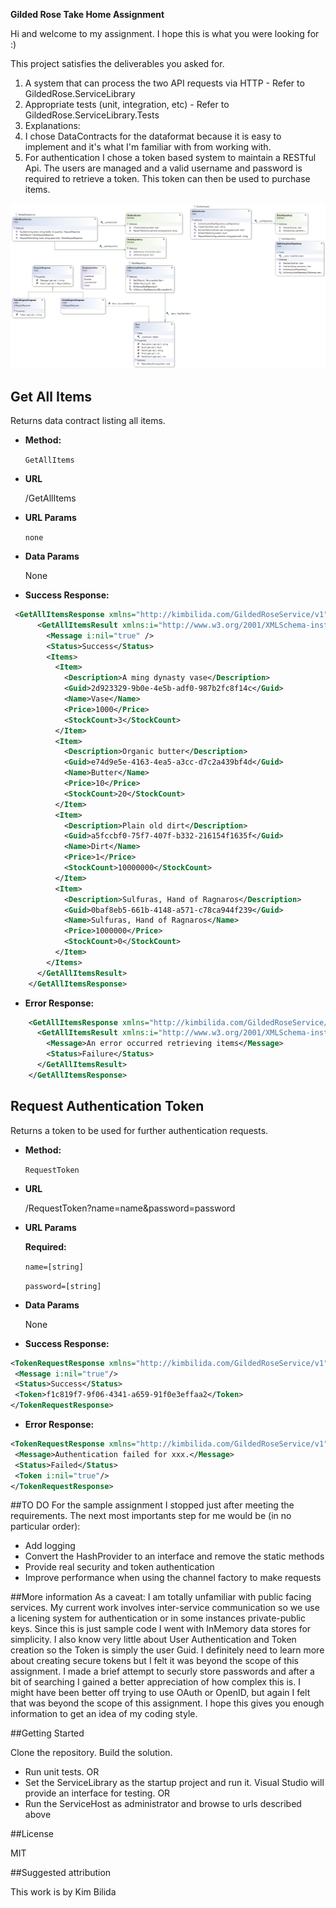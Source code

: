 **Gilded Rose Take Home Assignment**

Hi and welcome to my assignment.  I hope this is what you were looking for :)

This project satisfies the deliverables you asked for.  

1. A system that can process the two API requests via HTTP - Refer to GildedRose.ServiceLibrary
2. Appropriate tests (unit, integration, etc) - Refer to GildedRose.ServiceLibrary.Tests
3. Explanations: 
 3. I chose DataContracts for the dataformat because it is easy to implement and it's what I'm familiar with from working with. 
 3. For authentication I chose a token based system to maintain a RESTful Api.  The users are managed and a valid username and password is required to retrieve a token.  This token can then be used to purchase items. 
  
![class diagram](src/GildedRoseClassDiagram.png)

 
**Get All Items**
----
  Returns data contract listing all items.


* **Method:**

  `GetAllItems`
 
* **URL**

  /GetAllItems
  
*  **URL Params**

   `none`

* **Data Params**

  None

* **Success Response:**
```xml
 <GetAllItemsResponse xmlns="http://kimbilida.com/GildedRoseService/v1">
      <GetAllItemsResult xmlns:i="http://www.w3.org/2001/XMLSchema-instance">
        <Message i:nil="true" />
        <Status>Success</Status>
        <Items>
          <Item>
            <Description>A ming dynasty vase</Description>
            <Guid>2d923329-9b0e-4e5b-adf0-987b2fc8f14c</Guid>
            <Name>Vase</Name>
            <Price>1000</Price>
            <StockCount>3</StockCount>
          </Item>
          <Item>
            <Description>Organic butter</Description>
            <Guid>e74d9e5e-4163-4ea5-a3cc-d7c2a439bf4d</Guid>
            <Name>Butter</Name>
            <Price>10</Price>
            <StockCount>20</StockCount>
          </Item>
          <Item>
            <Description>Plain old dirt</Description>
            <Guid>a5fccbf0-75f7-407f-b332-216154f1635f</Guid>
            <Name>Dirt</Name>
            <Price>1</Price>
            <StockCount>10000000</StockCount>
          </Item>
          <Item>
            <Description>Sulfuras, Hand of Ragnaros</Description>
            <Guid>0baf8eb5-661b-4148-a571-c78ca944f239</Guid>
            <Name>Sulfuras, Hand of Ragnaros</Name>
            <Price>1000000</Price>
            <StockCount>0</StockCount>
          </Item>
        </Items>
      </GetAllItemsResult>
    </GetAllItemsResponse>
```
 
* **Error Response:**
```xml
    <GetAllItemsResponse xmlns="http://kimbilida.com/GildedRoseService/v1">
      <GetAllItemsResult xmlns:i="http://www.w3.org/2001/XMLSchema-instance">
        <Message>An error occurred retrieving items</Message>
        <Status>Failure</Status>
      </GetAllItemsResult>
    </GetAllItemsResponse>
```


**Request Authentication Token**
----
  Returns a token to be used for further authentication requests.


* **Method:**

  `RequestToken`
 
* **URL**

  /RequestToken?name=name&password=password
  
*  **URL Params**

   **Required:**
 
   `name=[string]`
   
   `password=[string]`

* **Data Params**

  None

* **Success Response:**
```xml
<TokenRequestResponse xmlns="http://kimbilida.com/GildedRoseService/v1" xmlns:i="http://www.w3.org/2001/XMLSchema-instance">
 <Message i:nil="true"/>
 <Status>Success</Status>
 <Token>f1c819f7-9f06-4341-a659-91f0e3effaa2</Token>
</TokenRequestResponse>
```
 
* **Error Response:**
```xml
<TokenRequestResponse xmlns="http://kimbilida.com/GildedRoseService/v1" xmlns:i="http://www.w3.org/2001/XMLSchema-instance">
 <Message>Authentication failed for xxx.</Message>
 <Status>Failed</Status>
 <Token i:nil="true"/>
</TokenRequestResponse>
```
##TO DO
For the sample assignment I stopped just after meeting the requirements.  The next most importants step for me would be (in no particular order):
- Add logging
- Convert the HashProvider to an interface and remove the static methods
- Provide real security and token authentication
- Improve performance when using the channel factory to make requests

##More information
As a caveat:  I am totally unfamiliar with public facing services.  My current work involves inter-service communication so we use a licening system for authentication or in some instances private-public keys.
Since this is just sample code I went with InMemory data stores for simplicity.  I also know very little about User Authentication and Token creation so the Token is simply the user Guid. 
I definitely need to learn more about creating secure tokens but I felt it was beyond the scope of this assignment.  I made a brief attempt to securly store passwords and after a bit of searching I 
gained a better appreciation of how complex this is.  I might have been better off trying to use OAuth or OpenID, but again I felt that was beyond the scope of this assignment.
I hope this gives you enough information to get an idea of my coding style. 


##Getting Started

Clone the repository. Build the solution. 
- Run unit tests. OR
- Set the ServiceLibrary as the startup project and run it.  Visual Studio will provide an interface for testing. OR
- Run the ServiceHost as administrator and browse to urls described above


##License

MIT

##Suggested attribution

This work is by Kim Bilida
